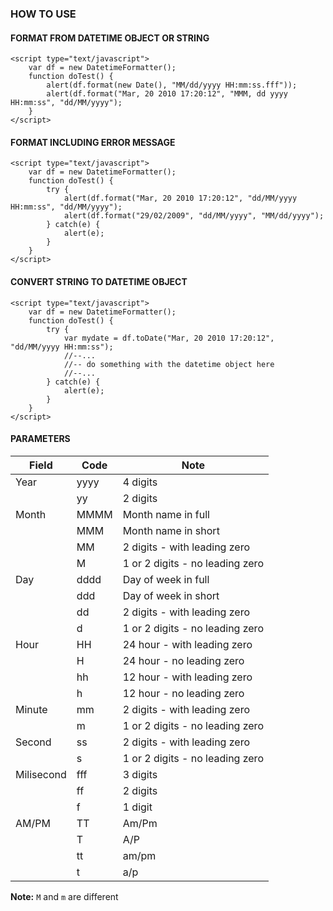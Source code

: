 ### HOW TO USE

#### FORMAT FROM DATETIME OBJECT OR STRING
	<script type="text/javascript">
		var df = new DatetimeFormatter();
		function doTest() {
			alert(df.format(new Date(), "MM/dd/yyyy HH:mm:ss.fff"));
			alert(df.format("Mar, 20 2010 17:20:12", "MMM, dd yyyy HH:mm:ss", "dd/MM/yyyy");
		}
	</script>

#### FORMAT INCLUDING ERROR MESSAGE
	<script type="text/javascript">
		var df = new DatetimeFormatter();
		function doTest() {
			try {
				alert(df.format("Mar, 20 2010 17:20:12", "dd/MM/yyyy HH:mm:ss", "dd/MM/yyyy");
				alert(df.format("29/02/2009", "dd/MM/yyyy", "MM/dd/yyyy");
			} catch(e) {
				alert(e);
			}
		}
	</script>

#### CONVERT STRING TO DATETIME OBJECT 
	<script type="text/javascript">
		var df = new DatetimeFormatter();
		function doTest() {
			try {
				var mydate = df.toDate("Mar, 20 2010 17:20:12", "dd/MM/yyyy HH:mm:ss");
				//--...
				//-- do something with the datetime object here
				//--...
			} catch(e) {
				alert(e);
			}
		}
	</script>

#### PARAMETERS 

Field        | Code   | Note
-------------|--------|--------------------------------------------
Year         | yyyy   | 4 digits
             | yy     | 2 digits
Month        | MMMM   | Month name in full
             | MMM    | Month name in short
             | MM     | 2 digits - with leading zero
             | M      | 1 or 2 digits - no leading zero
Day          | dddd   | Day of week in full
             | ddd    | Day of week in short
             | dd     | 2 digits - with leading zero
             | d      | 1 or 2 digits - no leading zero
Hour         | HH     | 24 hour - with leading zero
             | H      | 24 hour - no leading zero
             | hh     | 12 hour - with leading zero
             | h      | 12 hour - no leading zero
Minute       | mm     | 2 digits - with leading zero
             | m      | 1 or 2 digits - no leading zero
Second       | ss     | 2 digits - with leading zero
             | s      | 1 or 2 digits - no leading zero
Milisecond   | fff    | 3 digits
             | ff     | 2 digits
             | f      | 1 digit
AM/PM        | TT     | Am/Pm
             | T      | A/P
             | tt     | am/pm
             | t      | a/p

**Note:** `M` and `m` are different
